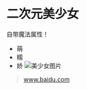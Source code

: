 
# 二次元美少女
自带魔法属性！
- 萌
- 糯
- 娇
![美少女图片](https://b-ssl.duitang.com/uploads/item/201502/27/20150227111549_fciaT.png)

> www.baidu.com

